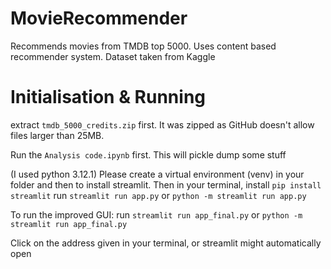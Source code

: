 # MovieRecommender
Recommends movies from TMDB top 5000. Uses content based recommender system.
Dataset taken from Kaggle

# Initialisation & Running

extract `tmdb_5000_credits.zip` first. It was zipped as GitHub doesn't allow files larger than 25MB.

Run the `Analysis code.ipynb` first. This will pickle dump some stuff

(I used python 3.12.1)
Please create a virtual environment (venv) in your folder and then to install streamlit.
Then in your terminal,
install `pip install streamlit`
run `streamlit run app.py`
or `python -m streamlit run app.py`

To run the improved GUI:
run `streamlit run app_final.py`
or `python -m streamlit run app_final.py`

Click on the address given in your terminal, or streamlit might automatically open

